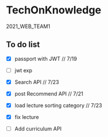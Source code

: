 # TechOnKnowledge

2021_WEB_TEAM1

## To do list

- [x] passport with JWT // 7/19
- [ ] jwt exp
- [x] Search API // 7/23
- [x] post Recommend API // 7/21
- [x] load lecture sorting category // 7/23
- [x] fix lecture

- [ ] Add curriculum API
